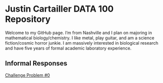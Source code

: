 # Justin Cartailler DATA 100 Repository

Welcome to my GitHub page.  I’m from Nashville and I plan on majoring in mathematical biology/chemistry.  I like metal, play guitar, and am a science fiction/cosmic horror junkie.  I am massively interested in biological research and have five years of formal academic laboratory experience.

## Informal Responses
[Challenge Problem #0](challenge_0.md)
